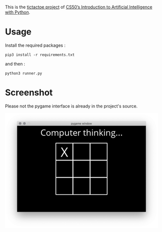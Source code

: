 This is the [tictactoe project](https://cs50.harvard.edu/ai/projects/0/tictactoe/) of [CS50’s
Introduction to Artificial Intelligence with Python](https://cs50.harvard.edu/ai/).

# Usage
Install the required packages : 
```
pip3 install -r requirements.txt
```
and then :
```
python3 runner.py
```

# Screenshot
Please not the pygame interface is already in the project's source.

![GUI screenshot](screenshot.png "After player has played as X, computer is thinking where to put O")